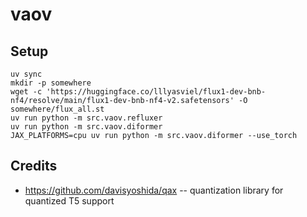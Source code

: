 # vaov

## Setup
```
uv sync
mkdir -p somewhere
wget -c 'https://huggingface.co/lllyasviel/flux1-dev-bnb-nf4/resolve/main/flux1-dev-bnb-nf4-v2.safetensors' -O somewhere/flux_all.st
uv run python -m src.vaov.refluxer
uv run python -m src.vaov.diformer
JAX_PLATFORMS=cpu uv run python -m src.vaov.diformer --use_torch
```

## Credits
 * https://github.com/davisyoshida/qax -- quantization library for quantized T5 support